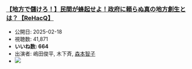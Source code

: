 ### [【地方で儲けろ！】民間が蜂起せよ！政府に頼らぬ真の地方創生とは？【ReHacQ】](https://www.youtube.com/watch?v=VqSBfTEZ3vA)
-   公開日: 2025-02-18
-   視聴数: 41,871
-   **いいね数: 664**
-   出演者: 嶋田俊平, 木下斉, [森本智子](/rehacq_fan/people/森本智子 "wikilink")
- [![](https://img.youtube.com/vi/VqSBfTEZ3vA/hqdefault.jpg)](https://www.youtube.com/watch?v=VqSBfTEZ3vA)
